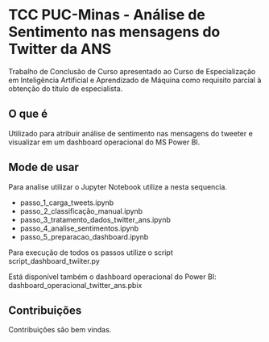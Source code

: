 # TCC PUC-Minas - Análise de Sentimento nas mensagens do Twitter da ANS

Trabalho de Conclusão de Curso apresentado ao Curso de Especialização em Inteligência Artificial e Aprendizado de Máquina como requisito parcial à obtenção do título de especialista.

## O que é

Utilizado para atribuir análise de sentimento nas mensagens do tweeter e visualizar em um dashboard operacional do MS Power BI.

## Mode de usar

Para analise utilizar o Jupyter Notebook utilize a nesta sequencia.
- passo_1_carga_tweets.ipynb
- passo_2_classificação_manual.ipynb
- passo_3_tratamento_dados_twitter_ans.ipynb
- passo_4_analise_sentimentos.ipynb
- passo_5_preparacao_dashboard.ipynb

Para execução de todos os passos utilize o script script_dashboard_twiiter.py

Está disponível também o dashboard operacional do Power BI: dashboard_operacional_twitter_ans.pbix 

## Contribuições
Contribuições são bem vindas.